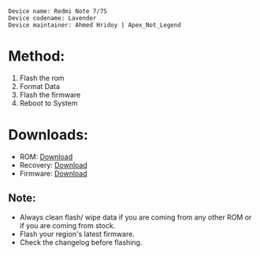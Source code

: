 ```
Device name: Redmi Note 7/7S
Device codename: Lavender
Device maintainer: Ahmed Hridoy | Apex_Not_Legend
```

# Method:

1. Flash the rom 
2. Format Data
5. Flash the firmware
6. Reboot to System

# Downloads:

* ROM: [Download](https://www.pling.com/p/1908484)
* Recovery: [Download](https://orangefox.download/device/lavender)
* Firmware: [Download](https://xiaomifirmwareupdater.com/firmware/lavender/)

## Note:

* Always clean flash/ wipe data if you are coming from any other ROM or if you are coming from stock.
* Flash your region's latest firmware.
* Check the changelog before flashing.
